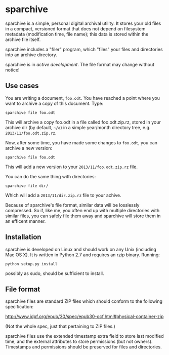 sparchive
=========

sparchive is a simple, personal digital archival utility. It stores
your old files in a compact, versioned format that does not depend on
filesystem metadata (modification time, file name); this data is
stored within the archive file itself.

sparchive includes a "filer" program, which "files" your files and
directories into an archive directory.

sparchive is in *active development*. The file format may change without
notice!

Use cases
---------

You are writing a document, `foo.odt`. You have reached a point where
you want to archive a copy of this document. Type:

    sparchive file foo.odt

This will archive a copy foo.odt in a file called foo.odt.zip.rz,
stored in your archive dir (by default, `~/a`) in a simple year/month
directory tree, e.g. `2013/11/foo.odt.zip.rz`.

Now, after some time, you have made some changes to `foo.odt`, you can
archive a new version:

    sparchive file foo.odt

This will add a new version to your `2013/11/foo.odt.zip.rz` file.

You can do the same thing with directories:

    sparchive file dir/

Which will add a `2013/11/dir.zip.rz` file to your achive.

Because of sparchive's file format, similar data will be losslessly
compressed. So if, like me, you often end up with multiple directories
with similar files, you can safely file them away and sparchive will
store them in an efficent manner.

Installation
------------

sparchive is developed on Linux and should work on any Unix (including
Mac OS X). It is written in Python 2.7 and requires an rzip binary.
Running:

    python setup.py install

possibly as sudo, should be sufficient to install.

File format
-----------

sparchive files are standard ZIP files which should conform to the
following specification:

  http://www.idpf.org/epub/30/spec/epub30-ocf.html#physical-container-zip

(Not the whole spec, just that pertaining to ZIP files.)

sparchive files use the extended timestamp extra field to store last
modified time, and the external attributes to store permissions (but
not owners). Timestamps and permissions should be preserved for files
and directories.

